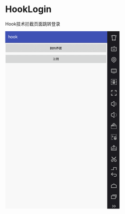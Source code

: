 # HookLogin
Hook技术拦截页面跳转登录

![img](https://github.com/wangkk/HookLogin/blob/master/app/src/main/res/drawable/hook.gif)
